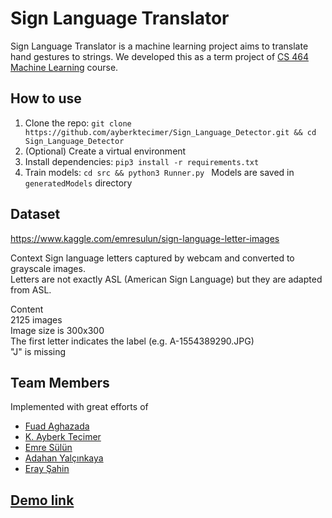 # Sign Language Translator
Sign Language Translator is a machine learning project aims to translate hand gestures to strings. We developed this as a term project of [CS 464 Machine Learning](http://ciceklab.cs.bilkent.edu.tr/ercumentcicek/cs-464-introduction-to-machine-learning-spring-2019/) course.
## How to use
1) Clone the repo: `git clone https://github.com/ayberktecimer/Sign_Language_Detector.git && cd Sign_Language_Detector `
2) (Optional) Create a virtual environment
3) Install dependencies: `pip3 install -r requirements.txt `
4) Train models: `cd src && python3 Runner.py ` Models are saved in `generatedModels` directory

## Dataset
https://www.kaggle.com/emresulun/sign-language-letter-images

Context Sign language letters captured by webcam and converted to grayscale images.<br />
Letters are not exactly ASL (American Sign Language) but they are adapted from ASL.

Content <br />
2125 images <br />
Image size is 300x300 <br />
The first letter indicates the label (e.g. A-1554389290.JPG) <br />
"J" is missing

## Team Members
Implemented with great efforts of
* [Fuad Aghazada](https://github.com/fuadaghazada/)
* [K. Ayberk Tecimer](https://github.com/ayberktecimer)
* [Emre Sülün](https://github.com/sulunemre) 
* [Adahan Yalçınkaya](https://github.com/adahan96)
* [Eray Şahin](https://github.com/eraysahin)

## [Demo link](https://www.youtube.com/watch?v=ruKhQRJl6mI&list=LLEb5yg-S-qwswuSj_ktKP6A&index=2&t=0s)
